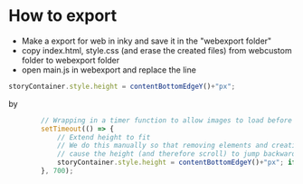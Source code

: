 # How to export

- Make a export for web in inky and save it in the "webexport folder"
- copy index.html, style.css (and erase the created files) from webcustom folder to webexport folder
- open main.js in webexport and replace the line 
```javascript
storyContainer.style.height = contentBottomEdgeY()+"px";
```
by 
```javascript
        // Wrapping in a timer function to allow images to load before calculating & scrolling to the bottom of the page 
        setTimeout(() => { 
            // Extend height to fit 
            // We do this manually so that removing elements and creating new ones doesn't 
            // cause the height (and therefore scroll) to jump backwards temporarily. 
            storyContainer.style.height = contentBottomEdgeY()+"px"; if( !firstTime ) scrollDown(previousBottomEdge); 
        }, 700);
```
